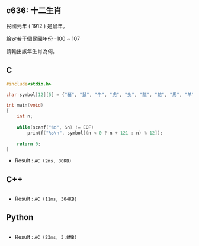 ## c636: 十二生肖
民國元年 ( 1912 ) 是鼠年。

給定若干個民國年份   -100 ~ 107

請輸出該年生肖為何。

## C
```C
#include<stdio.h>

char symbol[12][5] = {"豬", "鼠", "牛", "虎", "兔", "龍", "蛇", "馬", "羊", "猴", "雞", "狗"};

int main(void)
{
	int n;
	
	while(scanf("%d", &n) != EOF)
		printf("%s\n", symbol[(n < 0 ? n + 121 : n) % 12]);
	
	return 0;
} 
```
 * Result : `AC (2ms, 80KB)`

## C++
```C++

```
 * Result : `AC (11ms, 304KB)`

## Python
```python

```
 * Result : `AC (23ms, 3.8MB)`
